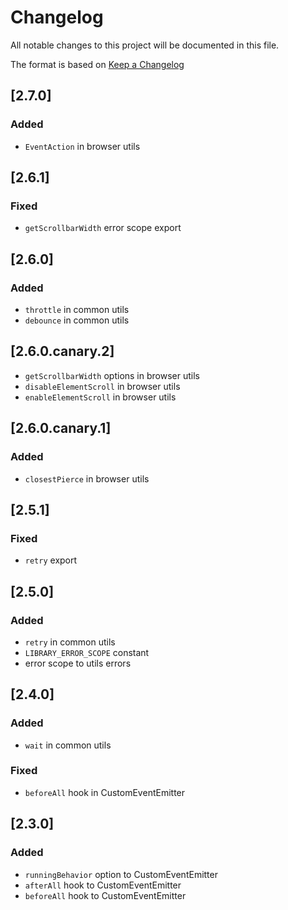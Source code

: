 # Changelog

All notable changes to this project will be documented in this file.

The format is based on [Keep a Changelog](https://keepachangelog.com/en/1.1.0/)

## [2.7.0]

### Added

- `EventAction` in browser utils

## [2.6.1]

### Fixed

- `getScrollbarWidth` error scope export

## [2.6.0]

### Added

- `throttle` in common utils
- `debounce` in common utils

## [2.6.0.canary.2]

- `getScrollbarWidth` options in browser utils
- `disableElementScroll` in browser utils
- `enableElementScroll` in browser utils

## [2.6.0.canary.1]

### Added

- `closestPierce` in browser utils

## [2.5.1]

### Fixed

- `retry` export

## [2.5.0]

### Added

- `retry` in common utils
- `LIBRARY_ERROR_SCOPE` constant
- error scope to utils errors

## [2.4.0]

### Added

- `wait` in common utils

### Fixed

- `beforeAll` hook in CustomEventEmitter

## [2.3.0]

### Added

- `runningBehavior` option to CustomEventEmitter
- `afterAll` hook to CustomEventEmitter
- `beforeAll` hook to CustomEventEmitter
